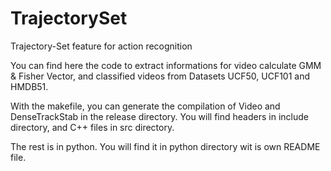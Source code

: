 # TrajectorySet
Trajectory-Set feature for action recognition


You can find here the code to extract informations for video calculate GMM & Fisher Vector, and classified videos from Datasets UCF50, UCF101 and HMDB51.

With the makefile, you can generate the compilation of Video and DenseTrackStab in the release directory. You will find headers in include directory, and C++ files in src directory.

The rest is in python. You will find it in python directory wit is own README file.
